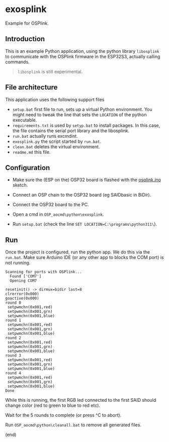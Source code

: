 # exosplink

Example for OSPlink.


## Introduction

This is an example Python application, using the python library `libosplink` 
to communicate with the OSPlink firmware in the ESP32S3, actually calling 
commands.

> `libosplink` is still experimental.


## File architecture

This application uses the following support files

- `setup.bat` first file to run, sets up a virtual Python environment.
  You might need to tweak the line that sets the `LOCATION` of the python executable.
- `requirements.txt` is used by `setyp.bat` to install packages.
  In this case, the file contains the serial port library and the libosplink.
- `run.bat` actually runs excmdint.
- `exosplink.py` the script started by `run.bat`.
- `clean.bat` deletes the virtual environment.
- `readme.md` this file.


## Configuration

- Make sure the (ESP on the) OSP32 board is flashed with the 
  [osplink.ino](https://github.com/ams-OSRAM/OSP_aotop/tree/main/examples/osplink) 
  sketch.

- Connect an OSP chain to the OSP32 board (eg SAIDbasic in BiDir).

- Connect the OSP32 board to the PC.

- Open a cmd in `OSP_aocmd\python\exosplink`.

- Run `setup.bat` (check the line `SET LOCATION=C:\programs\python311\`).


## Run

Once the project is configured, run the python app.
We do this via the `run.bat`.
Make sure Arduino IDE (or any other app to blocks the COM port) is not running.

```
Scanning for ports with OSPlink...
  Found ['COM7']
  Opening COM7

resetinit() -> dirmux=bidir last=8
clrerror(0x000)
goactive(0x000)
round 0
 setpwmchn(0x001,red)
 setpwmchn(0x001,grn)
 setpwmchn(0x001,blue)
round 1
 setpwmchn(0x001,red)
 setpwmchn(0x001,grn)
 setpwmchn(0x001,blue)
round 2
 setpwmchn(0x001,red)
 setpwmchn(0x001,grn)
 setpwmchn(0x001,blue)
round 3
 setpwmchn(0x001,red)
 setpwmchn(0x001,grn)
 setpwmchn(0x001,blue)
round 4
 setpwmchn(0x001,red)
 setpwmchn(0x001,grn)
 setpwmchn(0x001,blue)
Done
```

While this is running, the first RGB led connected to the first SAID should
change color (red to green to blue to red etc).

Wait for the 5 rounds to complete (or press ^C to abort).

Run `OSP_aocmd\python\cleanall.bat` to remove all generated files.

(end)

